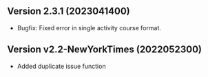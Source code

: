 ## Version 2.3.1 (2023041400)
* Bugfix: Fixed error in single activity course format.

## Version v2.2-NewYorkTimes (2022052300)
* Added duplicate issue function

